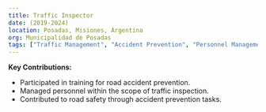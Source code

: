 ```yaml
---
title: Traffic Inspector
date: (2019-2024)
location: Posadas, Misiones, Argentina
org: Municipalidad de Posadas
tags: ["Traffic Management", "Accident Prevention", "Personnel Management", "Public Safety", "Training"]
---
```


**Key Contributions:**
* Participated in training for road accident prevention.
* Managed personnel within the scope of traffic inspection.
* Contributed to road safety through accident prevention tasks.